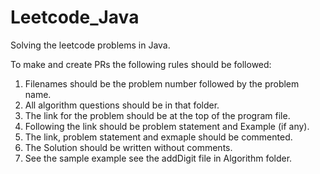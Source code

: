 # Leetcode_Java
Solving the leetcode problems in Java.

To make and create PRs the following rules should be followed:
1. Filenames should be the problem number followed by the problem name.
2. All algorithm questions should be in that folder.
3. The link for the problem should be at the top of the program file.
4. Following the link should be problem statement and Example (if any).
5. The link, problem statement and exmaple should be commented.
6. The Solution should be written without comments.
7. See the sample example see the addDigit file in Algorithm folder. 
